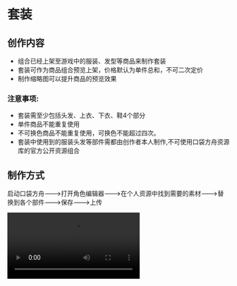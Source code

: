 # 套装

## 创作内容

- 组合已经上架至游戏中的服装、发型等商品来制作套装
- 套装可作为商品组合预览上架，价格默认为单件总和，不可二次定价
- 制作缩略图可以提升商品的预览效果

### 注意事项:

- 套装需至少包括头发、上衣、下衣、鞋4个部分
- 单件商品不能重复使用
- 不可换色商品不能重复使用，可换色不能超过四次。
- 套装中使用到的服装头发等部件需都由创作者本人制作,不可使用口袋方舟资源库的官方公开资源组合

## 制作方式

启动口袋方舟--->打开角色编辑器--->在个人资源中找到需要的素材--->替换到各个部件--->保存--->上传

<video controls src="https://arkimg.ark.online/%E5%A5%97%E8%A3%85.mp4" />

## 上传

在主界面——工程内容中找到保存的文件，鼠标右键单击上传。角色数据就会上传到服务器了。

![img](https://arkimg.ark.online/1739959375469-2.png)

## 提交:

- 可以在创作者中心-资源-我的资源，中查看资源状态。资源不需要公开
- 提交角色数据,以及角色数据的Assetld给运营同学

![img](https://arkimg.ark.online/1739959375468-1.png)
